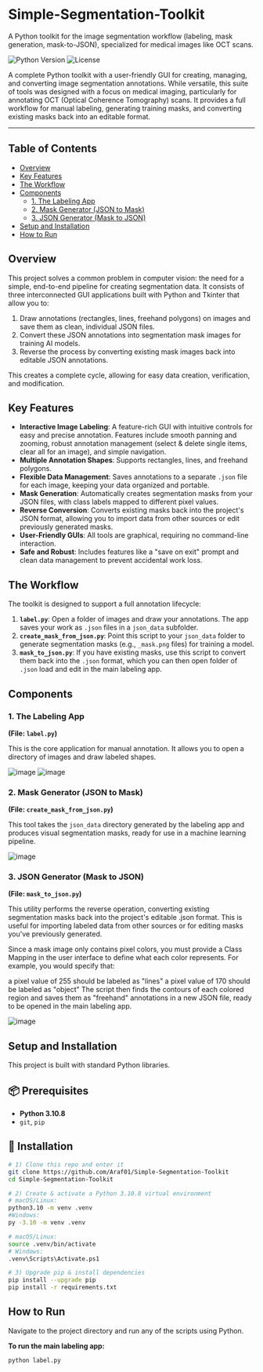 # Simple-Segmentation-Toolkit
A Python toolkit for the image segmentation workflow (labeling, mask generation, mask-to-JSON), specialized for medical images like OCT scans.

![Python Version](https://img.shields.io/badge/python-3.10%2B-blue)
![License](https://img.shields.io/badge/license-MIT-green.svg)

A complete Python toolkit with a user-friendly GUI for creating, managing, and converting image segmentation annotations. While versatile, this suite of tools was designed with a focus on medical imaging, particularly for annotating OCT (Optical Coherence Tomography) scans. It provides a full workflow for manual labeling, generating training masks, and converting existing masks back into an editable format.

---

## Table of Contents
- [Overview](#overview)
- [Key Features](#key-features)
- [The Workflow](#the-workflow)
- [Components](#components)
  - [1. The Labeling App](#1-the-labeling-app)
  - [2. Mask Generator (JSON to Mask)](#2-mask-generator-json-to-mask)
  - [3. JSON Generator (Mask to JSON)](#3-json-generator-mask-to-json)
- [Setup and Installation](#setup-and-installation)
- [How to Run](#how-to-run)

## Overview

This project solves a common problem in computer vision: the need for a simple, end-to-end pipeline for creating segmentation data. It consists of three interconnected GUI applications built with Python and Tkinter that allow you to:

1.  Draw annotations (rectangles, lines, freehand polygons) on images and save them as clean, individual JSON files.
2.  Convert these JSON annotations into segmentation mask images for training AI models.
3.  Reverse the process by converting existing mask images back into editable JSON annotations.

This creates a complete cycle, allowing for easy data creation, verification, and modification.

## Key Features

- **Interactive Image Labeling**: A feature-rich GUI with intuitive controls for easy and precise annotation. Features include smooth panning and zooming, robust annotation management (select & delete single items, clear all for an image), and simple navigation.
- **Multiple Annotation Shapes**: Supports rectangles, lines, and freehand polygons.
- **Flexible Data Management**: Saves annotations to a separate `.json` file for each image, keeping your data organized and portable.
- **Mask Generation**: Automatically creates segmentation masks from your JSON files, with class labels mapped to different pixel values.
- **Reverse Conversion**: Converts existing masks back into the project's JSON format, allowing you to import data from other sources or edit previously generated masks.
- **User-Friendly GUIs**: All tools are graphical, requiring no command-line interaction.
- **Safe and Robust**: Includes features like a "save on exit" prompt and clean data management to prevent accidental work loss.

## The Workflow

The toolkit is designed to support a full annotation lifecycle:

1.  **`label.py`**: Open a folder of images and draw your annotations. The app saves your work as `.json` files in a `json_data` subfolder.
2.  **`create_mask_from_json.py`**: Point this script to your `json_data` folder to generate segmentation masks (e.g., `_mask.png` files) for training a model.
3.  **`mask_to_json.py`**: If you have existing masks, use this script to convert them back into the `.json` format, which you can then open folder of `.json` load and edit in the main labeling app.

## Components

### 1. The Labeling App

**(File: `label.py`)**

This is the core application for manual annotation. It allows you to open a directory of images and draw labeled shapes.

![image](https://github.com/user-attachments/assets/b54105e9-7bd6-4cd4-9940-7608370ae093) ![image](https://github.com/user-attachments/assets/e26c2355-494a-4d8d-b526-0f0c86ed1018)



### 2. Mask Generator (JSON to Mask)

**(File: `create_mask_from_json.py`)**

This tool takes the `json_data` directory generated by the labeling app and produces visual segmentation masks, ready for use in a machine learning pipeline.

![image](https://github.com/user-attachments/assets/6b0fbc73-7bb5-41b7-8005-5465e849ef48)


### 3. JSON Generator (Mask to JSON)

**(File: `mask_to_json.py`)**

This utility performs the reverse operation, converting existing segmentation masks back into the project's editable .json format. This is useful for importing labeled data from other sources or for editing masks you've previously generated.

Since a mask image only contains pixel colors, you must provide a Class Mapping in the user interface to define what each color represents. For example, you would specify that:

a pixel value of 255 should be labeled as "lines"
a pixel value of 170 should be labeled as "object"
The script then finds the contours of each colored region and saves them as "freehand" annotations in a new JSON file, ready to be opened in the main labeling app.

![image](https://github.com/user-attachments/assets/30b2e09a-aeb1-4caf-a4ec-cca788c7d07c)


## Setup and Installation

This project is built with standard Python libraries.

## 📦 Prerequisites

- **Python 3.10.8**  
- `git`, `pip`
  
## 🔧 Installation

```bash
# 1) Clone this repo and enter it
git clone https://github.com/Araf01/Simple-Segmentation-Toolkit
cd Simple-Segmentation-Toolkit

# 2) Create & activate a Python 3.10.8 virtual environment
# macOS/Linux:
python3.10 -m venv .venv
#Windows:
py -3.10 -m venv .venv

# macOS/Linux:
source .venv/bin/activate
# Windows:
.venv\Scripts\Activate.ps1

# 3) Upgrade pip & install dependencies
pip install --upgrade pip
pip install -r requirements.txt
```

## How to Run

Navigate to the project directory and run any of the scripts using Python.

**To run the main labeling app:**
```bash
python label.py
